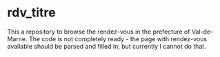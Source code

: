 # rdv_titre
This a repository to browse the rendez-vous in the prefecture of  Val-de-Marne.
The code is not completely ready - the page with rendez-vous available should be parsed and filled in, but currently I cannot do that.
